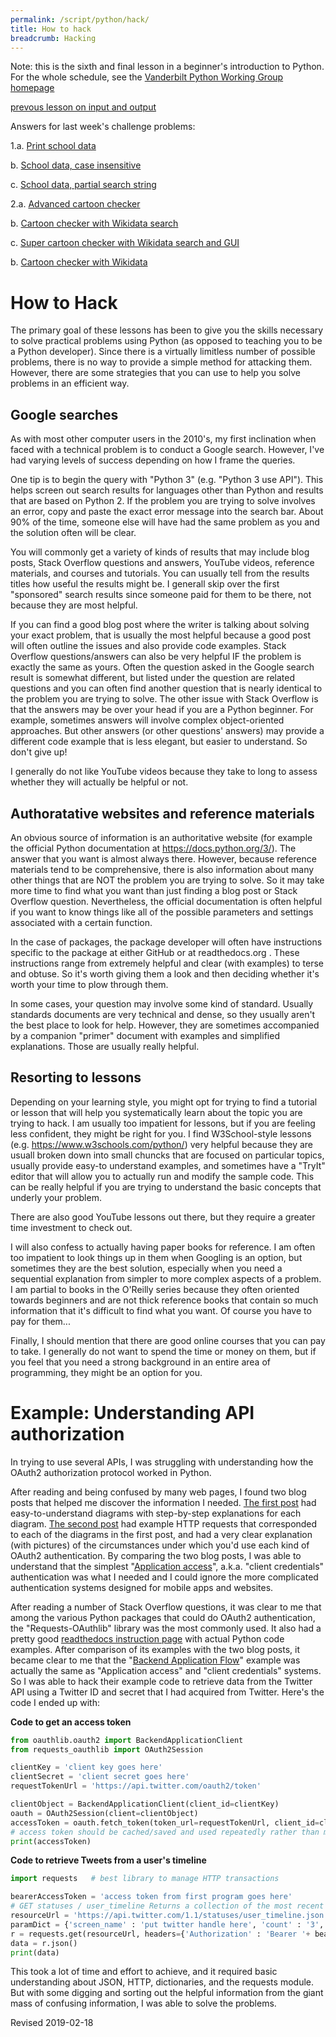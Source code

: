 ```yaml
---
permalink: /script/python/hack/
title: How to hack
breadcrumb: Hacking
---
```


Note: this is the sixth and final lesson in a beginner's introduction to Python.  For the whole schedule, see the [Vanderbilt Python Working Group homepage](../wg/)

[prevous lesson on input and output](../inout/)

Answers for last week's challenge problems:

1\.a. [Print school data](https://github.com/HeardLibrary/digital-scholarship/blob/master/code/pylesson/challenge4/schools_a.py)

  b. [School data, case insensitive](https://github.com/HeardLibrary/digital-scholarship/blob/master/code/pylesson/challenge4/schools_b.py)

  c. [School data, partial search string](https://github.com/HeardLibrary/digital-scholarship/blob/master/code/pylesson/challenge4/schools_c.py)

2\.a. [Advanced cartoon checker](https://github.com/HeardLibrary/digital-scholarship/blob/master/code/pylesson/challenge4/cartoon_checker_a.py)

  b. [Cartoon checker with Wikidata search](https://github.com/HeardLibrary/digital-scholarship/blob/master/code/pylesson/challenge4/cartoon_checker_b.pyy)

  c. [Super cartoon checker with Wikidata search and GUI ](https://github.com/HeardLibrary/digital-scholarship/blob/master/code/pylesson/challenge4/cartoon_checker_c.py)

  b. [Cartoon checker with Wikidata](https://github.com/HeardLibrary/digital-scholarship/blob/master/code/pylesson/challenge4/cartoon_checker_b.py)

# How to Hack

The primary goal of these lessons has been to give you the skills necessary to solve practical problems using Python (as opposed to teaching you to be a Python developer).  Since there is a virtually limitless number of possible problems, there is no way to provide a simple method for attacking them.  However, there are some strategies that you can use to help you solve problems in an efficient way.

## Google searches

As with most other computer users in the 2010's, my first inclination when faced with a technical problem is to conduct a Google search.  However, I've had varying levels of success depending on how I frame the queries.

One tip is to begin the query with "Python 3" (e.g. "Python 3 use API").  This helps screen out search results for languages other than Python and results that are based on Python 2.  If the problem you are trying to solve involves an error, copy and paste the exact error message into the search bar.  About 90% of the time, someone else will have had the same problem as you and the solution often will be clear.

You will commonly get a variety of kinds of results that may include blog posts, Stack Overflow questions and answers, YouTube videos, reference materials, and courses and tutorials.  You can usually tell from the results titles how useful the results might be.  I generall skip over the first "sponsored" search results since someone paid for them to be there, not because they are most helpful. 

If you can find a good blog post where the writer is talking about solving your exact problem, that is usually the most helpful because a good post will often outline the issues and also provide code examples.  Stack Overflow questions/answers can also be very helpful IF the problem is exactly the same as yours.  Often the question asked in the Google search result is somewhat different, but listed under the question are related questions and you can often find another question that is nearly identical to the problem you are trying to solve.  The other issue with Stack Overflow is that the answers may be over your head if you are a Python beginner.  For example, sometimes answers will involve complex object-oriented approaches.  But other answers (or other questions' answers) may provide a different code example that is less elegant, but easier to understand.  So don't give up!

I generally do not like YouTube videos because they take to long to assess whether they will actually be helpful or not.  

## Authoratative websites and reference materials

An obvious source of information is an authoritative website (for example the official Python documentation at <https://docs.python.org/3/>).  The answer that you want is almost always there.  However, because reference materials tend to be comprehensive, there is also information about many other things that are NOT the problem you are trying to solve.  So it may take more time to find what you want than just finding a blog post or Stack Overflow question.  Nevertheless, the official documentation is often helpful if you want to know things like all of the possible parameters and settings associated with a certain function.  

In the case of packages, the package developer will often have instructions specific to the package at either GitHub or at readthedocs.org .  These instructions range from extremely helpful and clear (with examples) to terse and obtuse.  So it's worth giving them a look and then deciding whether it's worth your time to plow through them.  

In some cases, your question may involve some kind of standard.  Usually standards documents are very technical and dense, so they usually aren't the best place to look for help.  However, they are sometimes accompanied by a companion "primer" document with examples and simplified explanations.  Those are usually really helpful.

## Resorting to lessons

Depending on your learning style, you might opt for trying to find a tutorial or lesson that will help you systematically learn about the topic you are trying to hack.  I am usually too impatient for lessons, but if you are feeling less confident, they might be right for you.  I find W3School-style lessons (e.g. <https://www.w3schools.com/python/>) very helpful because they are usuall broken down into small chuncks that are focused on particular topics, usually provide easy-to understand examples, and sometimes have a "TryIt" editor that will allow you to actually run and modify the sample code.  This can be really helpful if you are trying to understand the basic concepts that underly your problem.  

There are also good YouTube lessons out there, but they require a greater time investment to check out.

I will also confess to actually having paper books for reference.  I am often too impatient to look things up in them when Googling is an option, but sometimes they are the best solution, especially when you need a sequential explanation from simpler to more complex aspects of a problem.  I am partial to books in the O'Reilly series because they often oriented towards beginners and are not thick reference books that contain so much information that it's difficult to find what you want.  Of course you have to pay for them...

Finally, I should mention that there are good online courses that you can pay to take.  I generally do not want to spend the time or money on them, but if you feel that you need a strong background in an entire area of programming, they might be an option for you.

# Example: Understanding API authorization

In trying to use several APIs, I was struggling with understanding how the OAuth2 authorization protocol worked in Python.  

After reading and being confused by many web pages, I found two blog posts that helped me discover the information I needed. [The first post](https://medium.com/google-cloud/understanding-oauth2-and-building-a-basic-authorization-server-of-your-own-a-beginners-guide-cf7451a16f66) had easy-to-understand diagrams with step-by-step explanations for each diagram.  [The second post](https://aaronparecki.com/oauth-2-simplified/) had example HTTP requests that corresponded to each of the diagrams in the first post, and had a very clear explanation (with pictures) of the circumstances under which you'd use each kind of OAuth2 authentication.  By comparing the two blog posts, I was able to understand that the simplest "[Application access](https://aaronparecki.com/oauth-2-simplified/#others)", a.k.a. "client credentials" authentication was what I needed and I could ignore the more complicated authentication systems designed for mobile apps and websites.

After reading a number of Stack Overflow questions, it was clear to me that among the various Python packages that could do OAuth2 authentication, the "Requests-OAuthlib" library was the most commonly used.  It also had a pretty good [readthedocs instruction page](https://requests-oauthlib.readthedocs.io/en/latest/) with actual Python code examples.  After comparison of its examples with the two blog posts, it became clear to me that the "[Backend Application Flow](https://requests-oauthlib.readthedocs.io/en/latest/oauth2_workflow.html#backend-application-flow)" example was actually the same as "Application access" and "client credentials" systems.  So I was able to hack their example code to retrieve data from the Twitter API using a Twitter ID and secret that I had acquired from Twitter.  Here's the code I ended up with:

**Code to get an access token**

```Python
from oauthlib.oauth2 import BackendApplicationClient
from requests_oauthlib import OAuth2Session

clientKey = 'client key goes here'
clientSecret = 'client secret goes here'
requestTokenUrl = 'https://api.twitter.com/oauth2/token'

clientObject = BackendApplicationClient(client_id=clientKey)
oauth = OAuth2Session(client=clientObject)
accessToken = oauth.fetch_token(token_url=requestTokenUrl, client_id=clientKey, client_secret=clientSecret)
# access token should be cached/saved and used repeatedly rather than making many requests fo a new token
print(accessToken)
```

**Code to retrieve Tweets from a user's timeline**

```Python 
import requests   # best library to manage HTTP transactions

bearerAccessToken = 'access token from first program goes here'
# GET statuses / user_timeline Returns a collection of the most recent Tweets posted by the indicated by the screen_name or user_id parameters.
resourceUrl = 'https://api.twitter.com/1.1/statuses/user_timeline.json'
paramDict = {'screen_name' : 'put twitter handle here', 'count' : '3', 'exclude_replies' : 'true', 'include_rts' : 'false'}
r = requests.get(resourceUrl, headers={'Authorization' : 'Bearer '+ bearerAccessToken}, params = paramDict)
data = r.json()
print(data)
```

This took a lot of time and effort to achieve, and it required basic understanding about JSON, HTTP, dictionaries, and the requests module.  But with some digging and sorting out the helpful information from the giant mass of confusing information, I was able to solve the problems.  

Revised 2019-02-18
